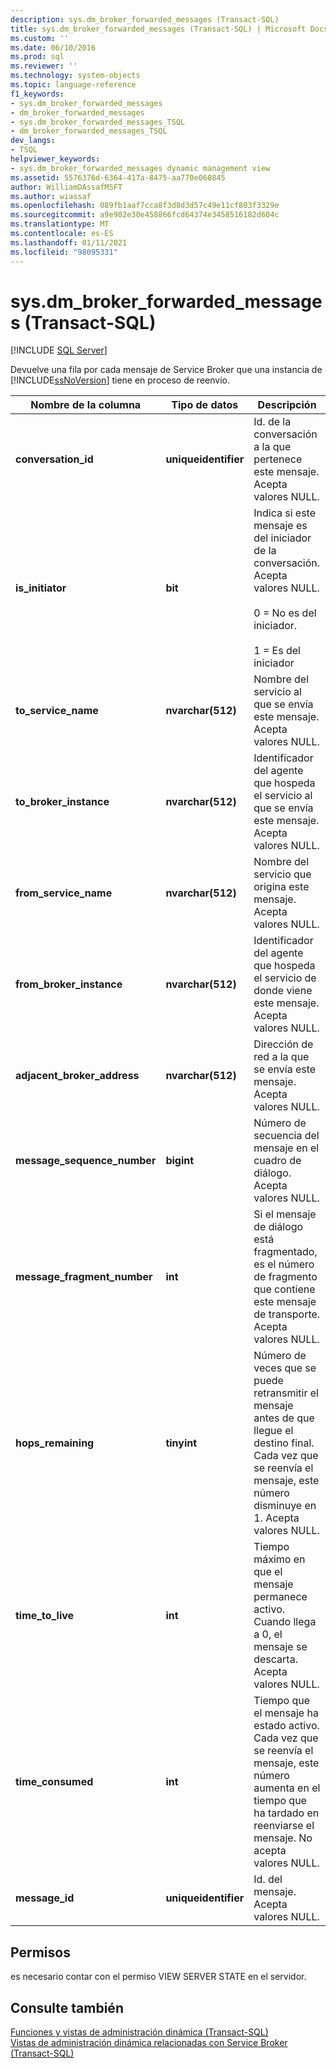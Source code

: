 ```yaml
---
description: sys.dm_broker_forwarded_messages (Transact-SQL)
title: sys.dm_broker_forwarded_messages (Transact-SQL) | Microsoft Docs
ms.custom: ''
ms.date: 06/10/2016
ms.prod: sql
ms.reviewer: ''
ms.technology: system-objects
ms.topic: language-reference
f1_keywords:
- sys.dm_broker_forwarded_messages
- dm_broker_forwarded_messages
- sys.dm_broker_forwarded_messages_TSQL
- dm_broker_forwarded_messages_TSQL
dev_langs:
- TSQL
helpviewer_keywords:
- sys.dm_broker_forwarded_messages dynamic management view
ms.assetid: 5576376d-6364-417a-8475-aa770e060845
author: WilliamDAssafMSFT
ms.author: wiassaf
ms.openlocfilehash: 089fb1aaf7cca8f3d8d3d57c49e11cf803f3329e
ms.sourcegitcommit: a9e982e30e458866fcd64374e3458516182d604c
ms.translationtype: MT
ms.contentlocale: es-ES
ms.lasthandoff: 01/11/2021
ms.locfileid: "98095331"
---
```

# <a name="sysdm_broker_forwarded_messages-transact-sql"></a>sys.dm_broker_forwarded_messages (Transact-SQL)
[!INCLUDE [SQL Server](../../includes/applies-to-version/sqlserver.md)]

  Devuelve una fila por cada mensaje de Service Broker que una instancia de [!INCLUDE[ssNoVersion](../../includes/ssnoversion-md.md)] tiene en proceso de reenvío.  
  

|Nombre de la columna|Tipo de datos|Descripción|  
|-----------------|---------------|-----------------|  
|**conversation_id**|**uniqueidentifier**|Id. de la conversación a la que pertenece este mensaje. Acepta valores NULL.|  
|**is_initiator**|**bit**|Indica si este mensaje es del iniciador de la conversación.  Acepta valores NULL.<br /><br /> 0 = No es del iniciador.<br /><br /> 1 = Es del iniciador|  
|**to_service_name**|**nvarchar(512)**|Nombre del servicio al que se envía este mensaje. Acepta valores NULL.|  
|**to_broker_instance**|**nvarchar(512)**|Identificador del agente que hospeda el servicio al que se envía este mensaje. Acepta valores NULL.|  
|**from_service_name**|**nvarchar(512)**|Nombre del servicio que origina este mensaje. Acepta valores NULL.|  
|**from_broker_instance**|**nvarchar(512)**|Identificador del agente que hospeda el servicio de donde viene este mensaje. Acepta valores NULL.|  
|**adjacent_broker_address**|**nvarchar(512)**|Dirección de red a la que se envía este mensaje. Acepta valores NULL.|  
|**message_sequence_number**|**bigint**|Número de secuencia del mensaje en el cuadro de diálogo. Acepta valores NULL.|  
|**message_fragment_number**|**int**|Si el mensaje de diálogo está fragmentado, es el número de fragmento que contiene este mensaje de transporte. Acepta valores NULL.|  
|**hops_remaining**|**tinyint**|Número de veces que se puede retransmitir el mensaje antes de que llegue el destino final. Cada vez que se reenvía el mensaje, este número disminuye en 1. Acepta valores NULL.|  
|**time_to_live**|**int**|Tiempo máximo en que el mensaje permanece activo. Cuando llega a 0, el mensaje se descarta. Acepta valores NULL.|  
|**time_consumed**|**int**|Tiempo que el mensaje ha estado activo. Cada vez que se reenvía el mensaje, este número aumenta en el tiempo que ha tardado en reenviarse el mensaje. No acepta valores NULL.|  
|**message_id**|**uniqueidentifier**|Id. del mensaje. Acepta valores NULL.|  
  
## <a name="permissions"></a>Permisos  
 es necesario contar con el permiso VIEW SERVER STATE en el servidor.  
  
## <a name="see-also"></a>Consulte también  
 [Funciones y vistas de administración dinámica &#40;Transact-SQL&#41;](~/relational-databases/system-dynamic-management-views/system-dynamic-management-views.md)   
 [Vistas de administración dinámica relacionadas con Service Broker &#40;Transact-SQL&#41;](../../relational-databases/system-dynamic-management-views/service-broker-related-dynamic-management-views-transact-sql.md)  
  
  

